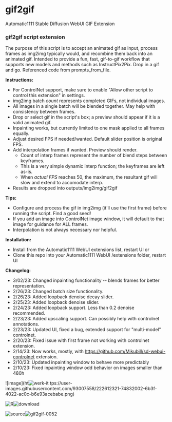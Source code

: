 # gif2gif
Automatic1111 Stable Diffusion WebUI GIF Extension

### gif2gif script extension

The purpose of this script is to accept an animated gif as input, process frames as img2img typically would, and recombine them back into an animated gif. Intended to provide a fun, fast, gif-to-gif workflow that supports new models and methods such as InstructPix2Pix. Drop in a gif and go. Referenced code from prompts_from_file.

**Instructions:**
 - For ControlNet support, make sure to enable "Allow other script to control this extension" in settings.
 - img2img batch *count* represents completed GIFs, not individual images.
 - All images in a single batch will be blended together. May help with consistency between frames.
 - Drop or select gif in the script's box; a preview should appear if it is a valid animated gif.
 - Inpainting works, but currently limited to one mask applied to all frames equally.
 - Adjust desired FPS if needed/wanted. Default slider position is original FPS.
 - Add interpolation frames if wanted. Preview should render.
   - Count of interp frames represent the number of blend steps between keyframes.
   - This is a very simple dynamic interp function; the keyframes are left as-is.
   - When *actual FPS* reaches 50, the maximum, the resultant gif will slow and extend to accomodate interp.
 - Results are dropped into outputs/img2img/gif2gif

**Tips:**
 - Configure and process the gif in img2img (it'll use the first frame) before running the script. Find a good seed!
 - If you add an image into ControlNet image window, it will default to that image for guidance for ALL frames.
 - Interpolation is not always necessary nor helpful.

**Installation:**
 - Install from the Automatic1111 WebUI extensions list, restart UI or
 - Clone this repo into your Automatic1111 WebUI /extensions folder, restart UI
 
**Changelog:**
- 3/02/23: Changed inpainting functionality -- blends frames for better representation.
- 2/26/23: Changed batch size functionality.
- 2/26/23: Added loopback denoise decay slider.
- 2/25/23: Added loopback denoise slider.
- 2/24/23: Added loopback support. Less than 0.2 denoise recommended.
- 2/23/23: Added upscaling support. Can possibly help with controlnet annotations.
- 2/23/23: Updated UI, fixed a bug, extended support for "multi-model" controlnet.
- 2/20/23: Fixed issue with first frame not working with controlnet extension.
- 2/14/23: Now works, mostly, with https://github.com/Mikubill/sd-webui-controlnet extension.
- 2/10/23: Updated inpainting window to behave more predictably
- 2/10/23: Fixed inpainting window odd behavior on images smaller than 480h

![image](ht![werk-it](https://user-images.githubusercontent.com/93007558/222612353-36db8c42-38ba-42cc-8fb5-da59ab875ee4.gif)
tps://user-images.githubusercontent.com/93007558/222612321-74832002-6b3f-4022-ac0c-b6e93acebabe.png)

![R](https://user-images.githubusercontent.com/93007558/216517487-542271b1-6fdb-4e54-a261-e500f5cc5c7a.gif)![download](https://user-images.githubusercontent.com/93007558/216803715-81dfc9e6-8c9a-47d5-9879-27acfac34eb8.gif)

![source](https://user-images.githubusercontent.com/93007558/216689956-4740b35e-aa2c-4869-955c-27836b56a378.gif)![gif2gif-0052](https://user-images.githubusercontent.com/93007558/216690052-6694989a-b2cb-42a8-a1d4-fc0ebd42776b.gif)
